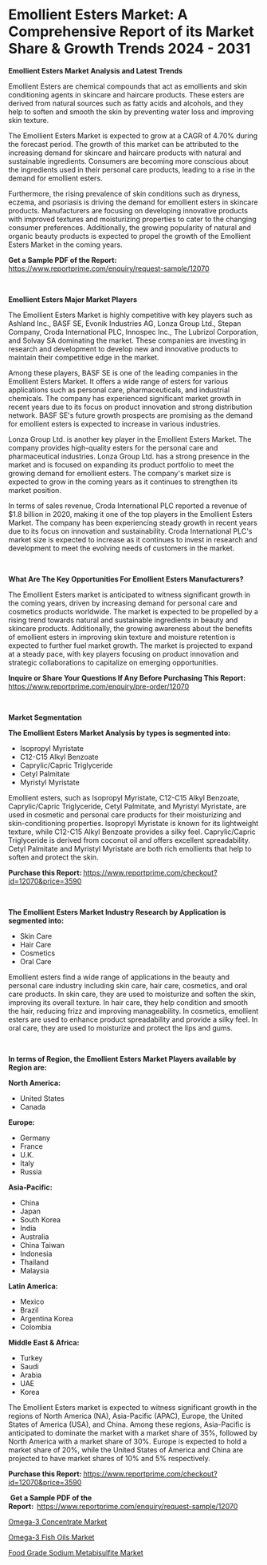 <p><h1>Emollient Esters Market: A Comprehensive Report of its Market Share & Growth Trends 2024 - 2031</h1></p><p><strong>Emollient Esters Market Analysis and Latest Trends</strong></p>
<p><p>Emollient Esters are chemical compounds that act as emollients and skin conditioning agents in skincare and haircare products. These esters are derived from natural sources such as fatty acids and alcohols, and they help to soften and smooth the skin by preventing water loss and improving skin texture.</p><p>The Emollient Esters Market is expected to grow at a CAGR of 4.70% during the forecast period. The growth of this market can be attributed to the increasing demand for skincare and haircare products with natural and sustainable ingredients. Consumers are becoming more conscious about the ingredients used in their personal care products, leading to a rise in the demand for emollient esters.</p><p>Furthermore, the rising prevalence of skin conditions such as dryness, eczema, and psoriasis is driving the demand for emollient esters in skincare products. Manufacturers are focusing on developing innovative products with improved textures and moisturizing properties to cater to the changing consumer preferences. Additionally, the growing popularity of natural and organic beauty products is expected to propel the growth of the Emollient Esters Market in the coming years.</p></p>
<p><strong>Get a Sample PDF of the Report:&nbsp;</strong> <a href="https://www.reportprime.com/enquiry/request-sample/12070">https://www.reportprime.com/enquiry/request-sample/12070</a></p>
<p>&nbsp;</p>
<p><strong>Emollient Esters Major Market Players</strong></p>
<p><p>The Emollient Esters Market is highly competitive with key players such as Ashland Inc., BASF SE, Evonik Industries AG, Lonza Group Ltd., Stepan Company, Croda International PLC, Innospec Inc., The Lubrizol Corporation, and Solvay SA dominating the market. These companies are investing in research and development to develop new and innovative products to maintain their competitive edge in the market.</p><p>Among these players, BASF SE is one of the leading companies in the Emollient Esters Market. It offers a wide range of esters for various applications such as personal care, pharmaceuticals, and industrial chemicals. The company has experienced significant market growth in recent years due to its focus on product innovation and strong distribution network. BASF SE's future growth prospects are promising as the demand for emollient esters is expected to increase in various industries.</p><p>Lonza Group Ltd. is another key player in the Emollient Esters Market. The company provides high-quality esters for the personal care and pharmaceutical industries. Lonza Group Ltd. has a strong presence in the market and is focused on expanding its product portfolio to meet the growing demand for emollient esters. The company's market size is expected to grow in the coming years as it continues to strengthen its market position.</p><p>In terms of sales revenue, Croda International PLC reported a revenue of $1.8 billion in 2020, making it one of the top players in the Emollient Esters Market. The company has been experiencing steady growth in recent years due to its focus on innovation and sustainability. Croda International PLC's market size is expected to increase as it continues to invest in research and development to meet the evolving needs of customers in the market.</p></p>
<p>&nbsp;</p>
<p><strong>What Are The Key Opportunities For Emollient Esters Manufacturers?</strong></p>
<p><p>The Emollient Esters market is anticipated to witness significant growth in the coming years, driven by increasing demand for personal care and cosmetics products worldwide. The market is expected to be propelled by a rising trend towards natural and sustainable ingredients in beauty and skincare products. Additionally, the growing awareness about the benefits of emollient esters in improving skin texture and moisture retention is expected to further fuel market growth. The market is projected to expand at a steady pace, with key players focusing on product innovation and strategic collaborations to capitalize on emerging opportunities.</p></p>
<p><strong>Inquire or Share Your Questions If Any Before Purchasing This Report:</strong> <a href="https://www.reportprime.com/enquiry/pre-order/12070">https://www.reportprime.com/enquiry/pre-order/12070</a></p>
<p>&nbsp;</p>
<p><strong>Market Segmentation</strong></p>
<p><strong>The Emollient Esters Market Analysis by types is segmented into:</strong></p>
<p><ul><li>Isopropyl Myristate</li><li>C12-C15 Alkyl Benzoate</li><li>Caprylic/Capric Triglyceride</li><li>Cetyl Palmitate</li><li>Myristyl Myristate</li></ul></p>
<p><p>Emollient esters, such as Isopropyl Myristate, C12-C15 Alkyl Benzoate, Caprylic/Capric Triglyceride, Cetyl Palmitate, and Myristyl Myristate, are used in cosmetic and personal care products for their moisturizing and skin-conditioning properties. Isopropyl Myristate is known for its lightweight texture, while C12-C15 Alkyl Benzoate provides a silky feel. Caprylic/Capric Triglyceride is derived from coconut oil and offers excellent spreadability. Cetyl Palmitate and Myristyl Myristate are both rich emollients that help to soften and protect the skin.</p></p>
<p><strong>Purchase this Report:&nbsp;</strong><a href="https://www.reportprime.com/checkout?id=12070&price=3590">https://www.reportprime.com/checkout?id=12070&price=3590</a></p>
<p>&nbsp;</p>
<p><strong>The Emollient Esters Market Industry Research by Application is segmented into:</strong></p>
<p><ul><li>Skin Care</li><li>Hair Care</li><li>Cosmetics</li><li>Oral Care</li></ul></p>
<p><p>Emollient esters find a wide range of applications in the beauty and personal care industry including skin care, hair care, cosmetics, and oral care products. In skin care, they are used to moisturize and soften the skin, improving its overall texture. In hair care, they help condition and smooth the hair, reducing frizz and improving manageability. In cosmetics, emollient esters are used to enhance product spreadability and provide a silky feel. In oral care, they are used to moisturize and protect the lips and gums.</p></p>
<p>&nbsp;</p>
<p><strong>In terms of Region, the Emollient Esters Market Players available by Region are:</strong></p>
<p>
    <p> <strong> North America: </strong>
        <ul>
            <li>United States</li>
            <li>Canada</li>
        </ul>
        </p> 
    <p> <strong> Europe: </strong>
        <ul>
            <li>Germany</li>
            <li>France</li>
            <li>U.K.</li>
            <li>Italy</li>
            <li>Russia</li>
        </ul>
        </p> 
    <p> <strong> Asia-Pacific: </strong>
        <ul>
            <li>China</li>
            <li>Japan</li>
            <li>South Korea</li>
            <li>India</li>
            <li>Australia</li>
            <li>China Taiwan</li>
            <li>Indonesia</li>
            <li>Thailand</li>
            <li>Malaysia</li>
        </ul>
        </p> 
    <p> <strong> Latin America: </strong>
        <ul>
            <li>Mexico</li>
            <li>Brazil</li>
            <li>Argentina Korea</li>
            <li>Colombia</li>
        </ul>
        </p> 
    <p> <strong> Middle East & Africa: </strong>
        <ul>
            <li>Turkey</li>
            <li>Saudi</li>
            <li>Arabia</li>
            <li>UAE</li>
            <li>Korea</li>
        </ul>
    </p>
    </p>
<p><p>The Emollient Esters market is expected to witness significant growth in the regions of North America (NA), Asia-Pacific (APAC), Europe, the United States of America (USA), and China. Among these regions, Asia-Pacific is anticipated to dominate the market with a market share of 35%, followed by North America with a market share of 30%. Europe is expected to hold a market share of 20%, while the United States of America and China are projected to have market shares of 10% and 5% respectively.</p></p>
<p><strong>Purchase this Report: </strong><a href="https://www.reportprime.com/checkout?id=12070&price=3590">https://www.reportprime.com/checkout?id=12070&price=3590</a></p>
<p>&nbsp;<strong>Get a Sample PDF of the Report:&nbsp;&nbsp;</strong><a href="https://www.reportprime.com/enquiry/request-sample/12070">https://www.reportprime.com/enquiry/request-sample/12070</a></p>
<p><strong></strong></p>
<p><p><a href="https://view.publitas.com/reportprime-1/omega-3-concentrate-market-growth-market-trends-covid-19-impact-and-forecasts-for-period-from-2023-2030/">Omega-3 Concentrate Market</a></p><p><a href="https://view.publitas.com/reportprime-1/omega-3-fish-oils-market-size-growing-and-forecasted-for-period-from-2023-2030-and-provides-complete-market-analysis-of-this-market/">Omega-3 Fish Oils Market</a></p><p><a href="https://view.publitas.com/reportprime-1/food-grade-sodium-metabisulfite-market-analysis-and-market-size-global-industry-overview-market-segmentation-and-forecast-2023-to-2030/">Food Grade Sodium Metabisulfite Market</a></p></p>